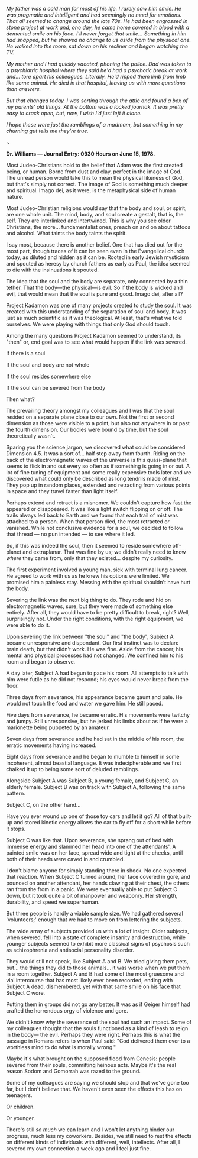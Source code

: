 *My father was a cold man for most of his life. I rarely saw him smile. He was pragmatic and intelligent and had seemingly no need for emotions. That all seemed to change around the late 70s. He had been engrossed in stone project at work and, one day, he came home covered in blood with a demented smile on his face. I'll never forget that smile... Something in him had snapped, but he showed no change to us aside from the physucal one. He walked into the room, sat down on his recliner and began watching the TV.*

*My mother and I had quickly vacated, phoning the police. Dad was taken to a psychiatric hospital where they said he'd had a psychotic break at work and... tore apart his colleagues. Literally. He'd ripped them limb from limb like some animal. He died in that hospital, leaving us with more questions than answers.*

*But that changed today. I was sorting through the attic and found a box of my parents' old things. At the bottom was a locked journak. It was pretty easy to crack open, but, now, I wish I'd just left it alone.*

*I hope these were just the ramblings of a madmam, but something in my churning gut tells me they're true.*

~


**Dr. Williams — Journal Entry: 0930 Hours on June 15, 1978.**


Most Judeo-Christians hold to the belief that Adam was the first created being, or human. Borne from dust and clay, perfect in the image of God. The unread person would take this to mean the physical likeness of God, but that's simply not correct. The image of God is something much deeper and spiritual. Imago dei, as it were, is the metaphysical side of human nature. 


Most Judeo-Christian religions would say that the body and soul, or spirit, are one whole unit. The mind, body, and soul create a gestalt, that is, the self. They are interlinked and intertwined. This is why you see older Christians, the more… fundamentalist ones, preach on and on about tattoos and alcohol. What taints the body taints the spirit. 


I say most, because there is another belief. One that has died out for the most part, though traces of it can be seen even in the Evangelical church today, as diluted and hidden as it can be. Rooted in early Jewish mysticism and spouted as heresy by church fathers as early as Paul, the idea seemed to die with the insinuations it spouted. 


The idea that the soul and the body are separate, only connected by a thin tether. That the body—the physical—is evil. So if the body is wicked and evil, that would mean that the soul is pure and good. Imago dei, after all?


Project Kadamon was one of many projects created to study the soul. It was created with this understanding of the separation of soul and body. It was just as much scientific as it was theological. At least, that's what we told ourselves. We were playing with things that only God should touch. 


Among the many questions Project Kadamon seemed to understand, its "then" or, end goal was to see what would happen if the link was severed. 


If there is a soul

If the soul and body are not whole

If the soul resides somewhere else

If the soul can be severed from the body


Then what? 


The prevailing theory amongst my colleagues and I was that the soul resided on a separate plane close to our own. Not the first or second dimension as those were visible to a point, but also not anywhere in or past the fourth dimension. Our bodies were bound by time, but the soul theoretically wasn't. 


Sparing you the science jargon, we discovered what could be considered Dimension 4.5. It was a sort of… half step away from fourth. Riding on the back of the electromagnetic waves of the universe is this quasi-plane that seems to flick in and out every so often as if something is going in or out. A lot of fine tuning of equipment and some really expensive tools later and we discovered what could only be described as long tendrils made of mist. They pop up in random places, extended and retracting from various points in space and they travel faster than light itself.


Perhaps extend and retract is a misnomer. We couldn't capture how fast the appeared or disappeared. It was like a light switch flipping on or off. The trails always led back to Earth and we found that each trail of mist was attached to a person. When that person died, the most retracted or vanished. While not conclusive evidence for a soul, we decided to follow that thread — no pun intended — to see where it led. 


So, if this was indeed the soul, then it seemed to reside somewhere off-planet and extraplanar. That was fine by us; we didn't really need to know *where* they came from, only that they existed… despite my curiosity. 


The first experiment involved a young man, sick with terminal lung cancer. He agreed to work with us as he knew his options were limited. We promised him a painless stay. Messing with the spiritual shouldn't have hurt the body. 


Severing the link was the next big thing to do. They rode and hid on electromagnetic waves, sure, but they were made of something else entirely. After all, they would have to be pretty difficult to break, right? Well, surprisingly not. Under the right conditions, with the right equipment, we were able to do it. 


Upon severing the link between "the soul" and "the body", Subject A became unresponsive and dispondant. Our first instinct was to declare brain death, but that didn't work. He was fine. Aside from the cancer, his mental and physical processes had not changed. We confined him to his room and began to observe. 


A day later, Subject A had begun to pace his room. All attempts to talk with him were futile as he did not respond; his eyes would never break from the floor. 


Three days from severance, his appearance became gaunt and pale. He would not touch the food and water we gave him. He still paced. 


Five days from severance, he became erratic. His movements were twitchy and jumpy. Still unresponsive, but he jerked his limbs about as if he were a marionette being puppeted by an amateur. 


Seven days from severance and he had sat in the middle of his room, the erratic movements having increased. 


Eight days from severance and he began to mumble to himself in some incoherent, almost beastial language. It was indecipherable and we first chalked it up to being some sort of deluded ramblings. 


Alongside Subject A was Subject B, a young female, and Subject C, an elderly female. Subject B was on track with Subject A, following the same pattern. 


Subject C, on the other hand…


Have you ever wound up one of those toy cars and let it go? All of that built-up and stored kinetic energy allows the car to fly off for a short while before it stops. 


Subject C was like that. Upon severance, she sprang out of bed with immense energy and slammed her head into one of the attendants'. A painted smile was on her face, spread wide and tight at the cheeks, until both of their heads were caved in and crumbled. 


I don't blame anyone for simply standing there in shock. No one expected that reaction. When Subject C turned around, her face covered in gore, and pounced on another attendant, her hands clawing at their chest, the others ran from the from in a panic. We were eventually able to put Subject C down, but it took quite a bit of manpower and weaponry. Her strength, durability, and speed we superhuman. 


But three people is hardly a viable sample size. We had gathered several 'volunteers;' enough that we had to move on from lettering the subjects. 


The wide array of subjects provided us with a lot of insight. Older subjects, when severed, fell into a state of complete insanity and destruction, while younger subjects seemed to exhibit more classical signs of psychosis such as schizophrenia and antisocial personality disorder. 


They would still not speak, like Subject A and B. We tried giving them pets, but… the things they did to those animals… it was worse when we put them in a room together. Subject A and B had some of the most gruesome and vial intercourse that has most likely ever been recorded, ending with Subject A dead, dismembered, yet with that same smile on his face that Subject C wore. 


Putting them in groups did not go any better. It was as if Geiger himself had crafted the horrendous orgy of violence and gore. 


We didn't know why the severance of the soul had such an impact. Some of my colleagues thought that the souls functioned as a kind of leash to reign in the body— the evil. Perhaps they were right. Perhaps this is what the passage in Romans refers to when Paul said: "God delivered them over to a worthless mind to do what is morally wrong." 


Maybe it's what brought on the supposed flood from Genesis: people severed from their souls, committing heinous acts. Maybe it's the real reason Sodom and Gomorrah was razed to the ground. 


Some of my colleagues are saying we should stop and that we've gone too far, but I don't believe that. We haven't even seen the effects this has on teenagers.


Or children. 


Or younger.


There's still *so much* we can learn and I won't let anything hinder our progress, much less my coworkers. Besides, we still need to rest the effects on different kinds of individuals with different, well, intellects. After all, I severed my own connection a week ago and I feel just fine. 